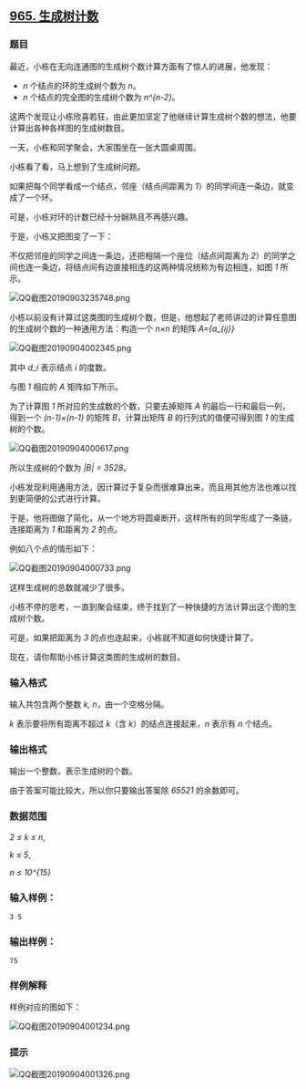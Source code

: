 ## [965. 生成树计数](https://www.acwing.com/problem/content/967/)

### 题目

最近，小栋在无向连通图的生成树个数计算方面有了惊人的进展，他发现：

- *n* 个结点的环的生成树个数为 *n*。
- *n* 个结点的完全图的生成树个数为 *n^{n-2}*。

这两个发现让小栋欣喜若狂，由此更加坚定了他继续计算生成树个数的想法，他要计算出各种各样图的生成树数目。

一天，小栋和同学聚会，大家围坐在一张大圆桌周围。

小栋看了看，马上想到了生成树问题。

如果把每个同学看成一个结点，邻座（结点间距离为 *1*）的同学间连一条边，就变成了一个环。

可是，小栋对环的计数已经十分娴熟且不再感兴趣。

于是，小栋又把图变了一下：

不仅把邻座的同学之间连一条边，还把相隔一个座位（结点间距离为 *2*）的同学之间也连一条边，将结点间有边直接相连的这两种情况统称为有边相连，如图 *1* 所示。

 ![QQ截图20190903235748.png](https://cdn.acwing.com/media/article/image/2019/09/03/19_9b61c41cce-QQ截图20190903235748.png)

小栋以前没有计算过这类图的生成树个数，但是，他想起了老师讲过的计算任意图的生成树个数的一种通用方法：构造一个 *n×n* 的矩阵 *A={a_{ij}}*

 ![QQ截图20190904002345.png](https://cdn.acwing.com/media/article/image/2019/09/04/19_38162232ce-QQ截图20190904002345.png)

其中 *d_i* 表示结点 *i* 的度数。

与图 *1* 相应的 *A* 矩阵如下所示。

为了计算图 *1* 所对应的生成数的个数，只要去掉矩阵 *A* 的最后一行和最后一列，得到一个 *(n-1)×(n-1)* 的矩阵 *B*，计算出矩阵 *B* 的行列式的值便可得到图 *1* 的生成树的个数。

 ![QQ截图20190904000617.png](https://cdn.acwing.com/media/article/image/2019/09/04/19_c748ffb8ce-QQ截图20190904000617.png)

所以生成树的个数为 *|B| = 3528*。

小栋发现利用通用方法，因计算过于复杂而很难算出来，而且用其他方法也难以找到更简便的公式进行计算。

于是，他将图做了简化，从一个地方将圆桌断开，这样所有的同学形成了一条链，连接距离为 *1* 和距离为 *2* 的点。

例如八个点的情形如下：

 ![QQ截图20190904000733.png](https://cdn.acwing.com/media/article/image/2019/09/04/19_f42fcdeace-QQ截图20190904000733.png)

这样生成树的总数就减少了很多。

小栋不停的思考，一直到聚会结束，终于找到了一种快捷的方法计算出这个图的生成树个数。

可是，如果把距离为 *3* 的点也连起来，小栋就不知道如何快捷计算了。

现在，请你帮助小栋计算这类图的生成树的数目。

### 输入格式

输入共包含两个整数 *k, n*，由一个空格分隔。

*k* 表示要将所有距离不超过 *k*（含 *k*）的结点连接起来，*n* 表示有 *n* 个结点。

### 输出格式

输出一个整数，表示生成树的个数。

由于答案可能比较大，所以你只要输出答案除 *65521* 的余数即可。

### 数据范围

*2 ≤ k ≤ n*,

*k ≤ 5*,

*n ≤ 10^{15}*

### 输入样例：

```
3 5
```

### 输出样例：

```
75
```

### 样例解释

样例对应的图如下：

 ![QQ截图20190904001234.png](https://cdn.acwing.com/media/article/image/2019/09/04/19_ac910a70ce-QQ截图20190904001234.png)

### 提示

 ![QQ截图20190904001326.png](https://cdn.acwing.com/media/article/image/2019/09/04/19_cb9bfbaace-QQ截图20190904001326.png)
